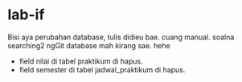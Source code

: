 # lab-if

Bisi aya perubahan database, tulis didieu bae. cuang manual.
soalna searching2 ngGit database mah kirang sae. hehe

- field nilai di tabel praktikum di hapus.
- field semester di tabel jadwal_praktikum di hapus.
